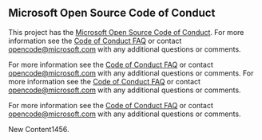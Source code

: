 ## Microsoft Open Source Code of Conduct

This project has  the [Microsoft Open Source Code of Conduct](https://opensource.microsoft.com/codeofconduct1/).
For more information see the [Code of Conduct FAQ](https://opensource.microsoft.com/codeofconduct/faq1/) or contact [opencode@microsoft.com](mailto:opencode@microsoft.com) with any additional questions or comments.

For more information see the [Code of Conduct FAQ](https://opensource.microsoft.com/codeofconduct/faq1/) or contact [opencode@microsoft.com](mailto:opencode@microsoft.com) with any additional questions or comments.
For more information see the [Code of Conduct FAQ](https://opensource.microsoft.com/codeofconduct/faq1/) or contact [opencode@microsoft.com](mailto:opencode@microsoft.com) with any additional questions or comments.


For more information see the [Code of Conduct FAQ](https://opensource.microsoft.com/codeofconduct/faq1/) or contact [opencode@microsoft.com](mailto:opencode@microsoft.com) with any additional questions or comments.


New Content1456.


